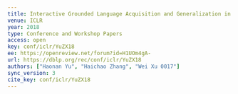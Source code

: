 ```yaml
---
title: Interactive Grounded Language Acquisition and Generalization in a 2D World.
venue: ICLR
year: 2018
type: Conference and Workshop Papers
access: open
key: conf/iclr/YuZX18
ee: https://openreview.net/forum?id=H1UOm4gA-
url: https://dblp.org/rec/conf/iclr/YuZX18
authors: ["Haonan Yu", "Haichao Zhang", "Wei Xu 0017"]
sync_version: 3
cite_key: conf/iclr/YuZX18
---
```

